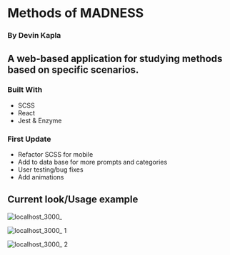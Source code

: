 # Methods of MADNESS

### By Devin Kapla

## A web-based application for studying methods based on specific scenarios.

### Built With
- SCSS
- React
- Jest & Enzyme

### First Update
- Refactor SCSS for mobile
- Add to data base for more prompts and categories
- User testing/bug fixes
- Add animations

## Current look/Usage example

![localhost_3000_](https://user-images.githubusercontent.com/23220813/53503339-1afac880-3a6d-11e9-9bfc-0833a09e7cb4.png)

![localhost_3000_ 1](https://user-images.githubusercontent.com/23220813/53503361-2948e480-3a6d-11e9-88d3-cc8440c2649f.png)

![localhost_3000_ 2](https://user-images.githubusercontent.com/23220813/53503398-37970080-3a6d-11e9-8693-4ec2af121255.png)
